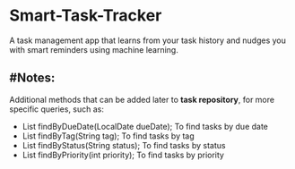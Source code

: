 # Smart-Task-Tracker
A task management app that learns from your task history and nudges you with smart reminders using machine learning.


#Notes: 
-
 Additional methods that can be added later to **task repository**, for more specific queries, such as:
* List<Task> findByDueDate(LocalDate dueDate);  To find tasks by due date
* List<Task> findByTag(String tag); To find tasks by tag
* List<Task> findByStatus(String status); To find tasks by status
* List<Task> findByPriority(int priority); To find tasks by priority